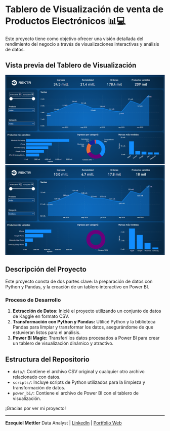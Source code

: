 # Tablero de Visualización de venta de Productos Electrónicos 📊💻
Este proyecto tiene como objetivo ofrecer una visión detallada del rendimiento del negocio a través de visualizaciones interactivas y análisis de datos.

## Vista previa del Tablero de Visualización
![Vista previa del tablero](https://github.com/Ezemettler/sales_report/blob/main/power_bi/capturas_dashboard/reporte_ventas1.png)
![Vista previa del tablero](https://github.com/Ezemettler/sales_report/blob/main/power_bi/capturas_dashboard/reporte_ventas2.png)


## Descripción del Proyecto
Este proyecto consta de dos partes clave: la preparación de datos con Python y Pandas, y la creación de un tablero interactivo en Power BI.

### Proceso de Desarrollo
1. **Extracción de Datos:** Inicié el proyecto utilizando un conjunto de datos de Kaggle en formato CSV.
2. **Transformación con Python y Pandas:** Utilicé Python y la biblioteca Pandas para limpiar y transformar los datos, asegurándome de que estuvieran listos para el análisis.
3. **Power BI Magic:** Transferí los datos procesados a Power BI para crear un tablero de visualización dinámico y atractivo.

## Estructura del Repositorio
- `data/`: Contiene el archivo CSV original y cualquier otro archivo relacionado con datos.
- `scripts/`: Incluye scripts de Python utilizados para la limpieza y transformación de datos.
- `power_bi/`: Contiene el archivo de Power BI con el tablero de visualización.

¡Gracias por ver mi proyecto!

---
**Ezequiel Mettler**
Data Analyst | [LinkedIn](https://www.linkedin.com/in/ezequiel-mettler/) | [Portfolio Web](https://sites.google.com/view/ezemettler)

